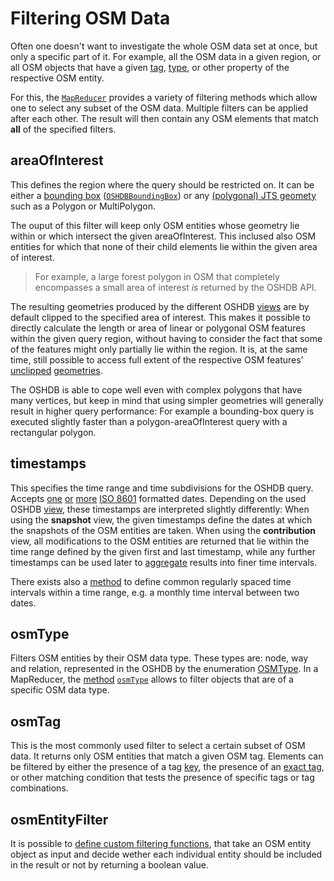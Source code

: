 Filtering OSM Data
==================

Often one doesn't want to investigate the whole OSM data set at once, but only a specific part of it. For example, all the OSM data in a given region, or all OSM objects that have a given [tag](https://wiki.openstreetmap.org/wiki/Tags), [type](https://wiki.openstreetmap.org/wiki/Elements), or other property of the respective OSM entity.

For this, the [`MapReducer`](https://docs.ohsome.org/java/oshdb/0.5.7/aggregated/org/heigit/bigspatialdata/oshdb/api/mapreducer/MapReducer.html) provides a variety of filtering methods which allow one to select any subset of the OSM data. Multiple filters can be applied after each other. The result will then contain any OSM elements that match **all** of the specified filters.


areaOfInterest
--------------

This defines the region where the query should be restricted on. It can be either a [bounding box](https://docs.ohsome.org/java/oshdb/0.5.7/aggregated/org/heigit/bigspatialdata/oshdb/api/mapreducer/MapReducer.html#areaOfInterest-org.heigit.bigspatialdata.oshdb.util.OSHDBBoundingBox-) ([`OSHDBBoundingBox`](https://docs.ohsome.org/java/oshdb/0.5.7/aggregated/org/heigit/bigspatialdata/oshdb/util/OSHDBBoundingBox.html)) or any [(polygonal) JTS geomety](https://docs.ohsome.org/java/oshdb/0.5.7/aggregated/org/heigit/bigspatialdata/oshdb/api/mapreducer/MapReducer.html#areaOfInterest-P-) such as a Polygon or MultiPolygon.

The ouput of this filter will keep only OSM entities whose geometry lie within or which intersect the given areaOfInterest. This inclused also OSM entities for which that none of their child elements lie within the given area of interest.

> For example, a large forest polygon in OSM that completely encompasses a small area of interest _is_ returned by the OSHDB API.

The resulting geometries produced by the different OSHDB [views](views.md) are by default clipped to the specified area of interest. This makes it possible to directly calculate the length or area of linear or polygonal OSM features within the given query region, without having to consider the fact that some of the features might only partially lie within the region. It is, at the same time, still possible to access full extent of the respective OSM features' [unclipped](https://docs.ohsome.org/java/oshdb/0.5.7/aggregated/org/heigit/bigspatialdata/oshdb/api/object/OSMEntitySnapshot.html#getGeometryUnclipped--) [geometries](https://docs.ohsome.org/java/oshdb/0.5.7/aggregated/org/heigit/bigspatialdata/oshdb/api/object/OSMContribution.html#getGeometryUnclippedBefore--).

The OSHDB is able to cope well even with complex polygons that have many vertices, but keep in mind that using simpler geometries will generally result in higher query performance: For example a bounding-box query is executed slightly faster than a polygon-areaOfInterest query with a rectangular polygon. 

<!-- todo: link to blog post with spatial filtering performance benchmarks -->

timestamps
----------

This specifies the time range and time subdivisions for the OSHDB query. Accepts [one](https://docs.ohsome.org/java/oshdb/0.5.7/aggregated/org/heigit/bigspatialdata/oshdb/api/mapreducer/MapReducer.html#timestamps-java.lang.String-) [or](https://docs.ohsome.org/java/oshdb/0.5.7/aggregated/org/heigit/bigspatialdata/oshdb/api/mapreducer/MapReducer.html#timestamps-java.lang.String-java.lang.String-) [more](https://docs.ohsome.org/java/oshdb/0.5.7/aggregated/org/heigit/bigspatialdata/oshdb/api/mapreducer/MapReducer.html#timestamps-java.lang.String-java.lang.String-java.lang.String...-) [ISO 8601](https://en.wikipedia.org/wiki/ISO_8601) formatted dates. Depending on the used OSHDB [view](views.md), these timestamps are interpreted slightly differently: When using the **snapshot** view, the given timestamps define the dates at which the snapshots of the OSM entities are taken. When using the **contribution** view, all modifications to the OSM entities are returned that lie within the time range defined by the given first and last timestamp, while any further timestamps can be used later to [aggregate](aggregation.md) results into finer time intervals.

There exists also a [method](https://docs.ohsome.org/java/oshdb/0.5.7/aggregated/org/heigit/bigspatialdata/oshdb/api/mapreducer/MapReducer.html#timestamps-java.lang.String-java.lang.String-org.heigit.bigspatialdata.oshdb.util.time.OSHDBTimestamps.Interval-) to define common regularly spaced time intervals within a time range, e.g. a monthly time interval between two dates.

osmType
-------

Filters OSM entities by their OSM data type. These types are: node, way and relation, represented in the OSHDB by the enumeration [OSMType](https://docs.ohsome.org/java/oshdb/0.5.7/aggregated/org/heigit/bigspatialdata/oshdb/osm/OSMType.html). In a MapReducer, the [method](https://docs.ohsome.org/java/oshdb/0.5.7/aggregated/org/heigit/bigspatialdata/oshdb/api/mapreducer/MapReducer.html#osmType-java.util.EnumSet-) [`osmType`](https://docs.ohsome.org/java/oshdb/0.5.7/aggregated/org/heigit/bigspatialdata/oshdb/api/mapreducer/MapReducer.html#osmType-org.heigit.bigspatialdata.oshdb.osm.OSMType-org.heigit.bigspatialdata.oshdb.osm.OSMType...-) allows to filter objects that are of a specific OSM data type.

osmTag
------

This is the most commonly used filter to select a certain subset of OSM data. It returns only OSM entities that match a given OSM tag. Elements can be filtered by either the presence of a tag [key](https://docs.ohsome.org/java/oshdb/0.5.7/aggregated/org/heigit/bigspatialdata/oshdb/api/mapreducer/MapReducer.html#osmTag-java.lang.String-), the presence of an [exact tag](https://docs.ohsome.org/java/oshdb/0.5.7/aggregated/org/heigit/bigspatialdata/oshdb/api/mapreducer/MapReducer.html#osmTag-java.lang.String-java.lang.String-), or other matching condition that tests the presence of specific tags or tag combinations.
<!-- list and document all versions: collection(tag), key+collection(values), etc. -->

osmEntityFilter
---------------

It is possible to [define custom filtering functions](https://docs.ohsome.org/java/oshdb/0.5.7/aggregated/org/heigit/bigspatialdata/oshdb/api/mapreducer/MapReducer.html#osmEntityFilter-org.heigit.bigspatialdata.oshdb.api.generic.function.SerializablePredicate-), that take an OSM entity object as input and decide wether each individual entity should be included in the result or not by returning a boolean value.

